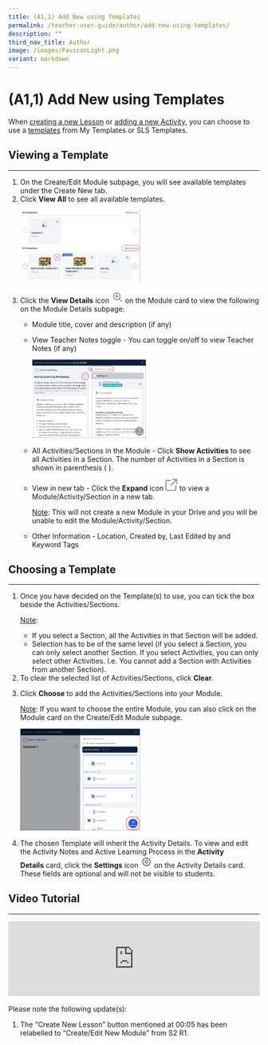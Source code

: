 ```yaml
---
title: (A1,1) Add New using Templates
permalink: /teacher-user-guide/author/add-new-using-templates/
description: ""
third_nav_title: Author
image: /images/FaviconLight.png
variant: markdown
---
```

<h1 id="add-new-using-templates">(A1,1) Add New using Templates</h1>
<p>When <a target="_blank" href="/teacher-user-guide/author/create-new-modules/">creating a new Lesson</a> or <a target="_blank" href="/teacher-user-guide/author/add-new-activities-and-sections/">adding a new Activity</a>, you can choose to use a <a target="_blank" href="/teacher-user-guide/author/about-templates/">templates</a>  from My Templates or SLS Templates. </p>
<h2 id="viewing-a-template">Viewing a Template</h2>
<hr>
<ol>
<li>On the Create/Edit Module subpage, you will see available templates under the Create New tab.</li>
<li>Click <strong>View All</strong> to see all available templates.</li>
<p><img style="width: 50%;" src="/images/2Teacher/AU_AddNewTemplate1.png"></p>

<li><p>Click&nbsp;the <b>View Details</b> icon <img style="width:1.5rem; display: inline;" src="/images/Icons/ViewDetails.svg"> on the Module card to view the following on the Module Details subpage:</p>
<ul>
<li>Module title, cover and description (if any)</li>
<li><p>View Teacher Notes toggle - You can toggle on/off to view Teacher Notes (if any)</p>
<p><img style="width: 50%;" src="/images/2Teacher/AU-AddNewTemplate2.png"></p>
</li>
<li><p>All Activities/Sections in the Module - Click <strong>Show Activities</strong> to see all Activities in a Section. The number of Activities in a Section is shown in parenthesis ( ).</p>
</li>
<li><p>View in new tab - Click the <strong>Expand</strong> icon <img style="width:1.5rem; display: inline;" src="/images/Icons/external-link.svg"> to view a Module/Activity/Section in a new tab.</p></li>
<p><u>Note</u>: This will not create a new Module in your Drive and you will be unable to edit the Module/Activity/Section.</p>
<li><p>Other Information - Location, Created by, Last Edited by and Keyword Tags</p>
</li>
</ul>
</li>
</ol>
<h2 id="choosing-a-template">Choosing a Template</h2>
<hr>
<ol>
<li><p>Once you have decided on the Template(s) to use, you can tick the box beside the Activities/Sections.</p>
	<p> <u>Note</u>: </p>
<ul>
<li>If you select a Section, all the Activities in that Section will be added.</li>
<li>Selection has to be of the same level (if you select a Section, you can only select another Section. If you select Activities, you can only select other Activities. I.e. You cannot add a Section with Activities from another Section).</li>
</ul>
</li>
<li>To clear the selected list of Activities/Sections, click <strong>Clear</strong>.</li>
<li><p>Click <strong>Choose</strong> to add the Activities/Sections into your Module.</p>
	<p> <u>Note</u>: If you want to choose the entire Module, you can also click on the Module card on the Create/Edit Module subpage.</p>
<p><img style="width: 50%;" src="/images/2Teacher/AU-AddNewTemplate3.png"></p>
</li>
<li>
	<p>The chosen Template will inherit the Activity Details. To view and edit the Activity Notes and Active Learning Process in the&nbsp;<b>Activity Details</b>&nbsp;card, click the <b>Settings</b> icon&nbsp;<img style="width:1.5rem; display: inline;" src="/images/Icons/Settings24.svg"> on the&nbsp;Activity Details&nbsp;card. These fields are optional and will not be visible to students.
</p></li>
</ol>
<h2>Video Tutorial</h2>
<hr>
<div class="bp-youtube">
<iframe allowfullscreen="" allow="accelerometer; autoplay; clipboard-write; encrypted-media; gyroscope; picture-in-picture; web-share" frameborder="0" title="SLS R19 Add New using Templates" src="https://www.youtube.com/embed/E_LKZUqKad4" height="100%" width="100%"></iframe></div>
<p>Please note the following update(s):
</p><ol><li>The “Create New Lesson” button mentioned at 00:05 has been relabelled to “Create/Edit New Module” from S2 R1.</li></ol><p></p>